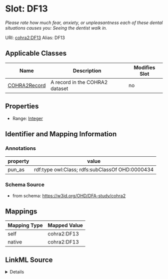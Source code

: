 

# Slot: DF13 


_Please rate how much fear, anxiety, or unpleasantness each of these dental situations causes you: Seeing the dentist walk in._





URI: [cohra2:DF13](https://w3id.org/OHD/DFA-study/cohra2/DF13)
Alias: DF13

<!-- no inheritance hierarchy -->





## Applicable Classes

| Name | Description | Modifies Slot |
| --- | --- | --- |
| [COHRA2Record](COHRA2Record.md) | A record in the COHRA2 dataset |  no  |







## Properties

* Range: [Integer](Integer.md)





## Identifier and Mapping Information





### Annotations

| property | value |
| --- | --- |
| pun_as | rdf:type owl:Class; rdfs:subClassOf OHD:0000434 |




### Schema Source


* from schema: https://w3id.org/OHD/DFA-study/cohra2




## Mappings

| Mapping Type | Mapped Value |
| ---  | ---  |
| self | cohra2:DF13 |
| native | cohra2:DF13 |




## LinkML Source

<details>
```yaml
name: DF13
annotations:
  pun_as:
    tag: pun_as
    value: rdf:type owl:Class; rdfs:subClassOf OHD:0000434
description: 'Please rate how much fear, anxiety, or unpleasantness each of these
  dental situations causes you: Seeing the dentist walk in.'
from_schema: https://w3id.org/OHD/DFA-study/cohra2
rank: 1000
alias: DF13
domain_of:
- COHRA2Record
range: integer

```
</details>